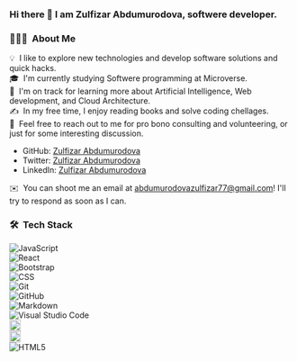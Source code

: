 ### Hi there 👋 I am Zulfizar Abdumurodova, softwere developer.

<!--
**AbdumurodovaZulfizar/AbdumurodovaZulfizar** is a ✨ _special_ ✨ repository because its `README.md` (this file) appears on your GitHub profile.

<!-- ## 👋 &nbsp;Hey there! I'm Zulfizar -->

### 👩🏻‍💻 &nbsp;About Me

💡 &nbsp;I like to explore new technologies and develop software solutions and quick hacks.\
🎓 &nbsp;I'm currently studying Softwere programming at Microverse.\
🌱 &nbsp;I'm on track for learning more about Artificial Intelligence, Web development, and Cloud Architecture.\
✍️ &nbsp;In my free time, I enjoy reading books and solve coding chellages.\
💬 &nbsp;Feel free to reach out to me for pro bono consulting and volunteering, or just for some interesting discussion.
- GitHub: [Zulfizar Abdumurodova](https://github.com/AbdumurodovaZulfizar)
- Twitter: [Zulfizar Abdumurodova](https://twitter.com/Zulfiza70357085)
- LinkedIn: [Zulfizar Abdumurodova](https://www.linkedin.com/in/zulfizar-abdumurodova-a61527206/)

✉️ &nbsp;You can shoot me an email at abdumurodovazulfizar77@gmail.com! I'll try to respond as soon as I can.


### 🛠 &nbsp;Tech Stack


![JavaScript](https://img.shields.io/badge/-JavaScript-05122A?style=flat&logo=javascript)&nbsp;<br>
![React](https://img.shields.io/badge/-React-05122A?style=flat&logo=react)&nbsp;<br>
![Bootstrap](https://img.shields.io/badge/-Bootstrap-05122A?style=flat&logo=bootstrap&logoColor=563D7C)<br>
![CSS](https://img.shields.io/badge/-CSS-05122A?style=flat&logo=CSS3&logoColor=1572B6)&nbsp;<br>
![Git](https://img.shields.io/badge/-Git-05122A?style=flat&logo=git)&nbsp;<br>
![GitHub](https://img.shields.io/badge/-GitHub-05122A?style=flat&logo=github)&nbsp;<br>
![Markdown](https://img.shields.io/badge/-Markdown-05122A?style=flat&logo=markdown)<br>
![Visual Studio Code](https://img.shields.io/badge/-Visual%20Studio%20Code-05122A?style=flat&logo=visual-studio-code&logoColor=007ACC)&nbsp;<br>
<code><img height="20" src="https://www.ruby-lang.org/images/header-ruby-logo.png"></code><br>
<code><img height="20" src="https://rubyonrails.org/images/rails-logo.svg"></code><br>
![HTML5](https://img.shields.io/badge/-HTML5-%23E44D27?style=flat-square&logo=html5&logoColor=ffffff)<br>

